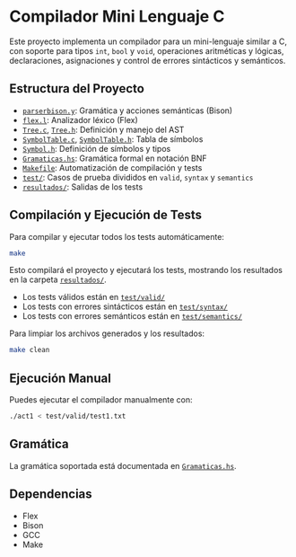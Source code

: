 # Compilador Mini Lenguaje C

Este proyecto implementa un compilador para un mini-lenguaje similar a C, con soporte para tipos `int`, `bool` y `void`, operaciones aritméticas y lógicas, declaraciones, asignaciones y control de errores sintácticos y semánticos.

## Estructura del Proyecto

- [`parserbison.y`](parserbison.y): Gramática y acciones semánticas (Bison)
- [`flex.l`](flex.l): Analizador léxico (Flex)
- [`Tree.c`](Tree.c), [`Tree.h`](Tree.h): Definición y manejo del AST
- [`SymbolTable.c`](SymbolTable.c), [`SymbolTable.h`](SymbolTable.h): Tabla de símbolos
- [`Symbol.h`](Symbol.h): Definición de símbolos y tipos
- [`Gramaticas.hs`](Gramaticas.hs): Gramática formal en notación BNF
- [`Makefile`](Makefile): Automatización de compilación y tests
- [`test/`](test/): Casos de prueba divididos en `valid`, `syntax` y `semantics`
- [`resultados/`](resultados/): Salidas de los tests

## Compilación y Ejecución de Tests

Para compilar y ejecutar todos los tests automáticamente:

```sh
make
```

Esto compilará el proyecto y ejecutará los tests, mostrando los resultados en la carpeta [`resultados/`](resultados/).

- Los tests válidos están en [`test/valid/`](test/valid/)
- Los tests con errores sintácticos están en [`test/syntax/`](test/syntax/)
- Los tests con errores semánticos están en [`test/semantics/`](test/semantics/)

Para limpiar los archivos generados y los resultados:

```sh
make clean
```

## Ejecución Manual

Puedes ejecutar el compilador manualmente con:

```sh
./act1 < test/valid/test1.txt
```

## Gramática

La gramática soportada está documentada en [`Gramaticas.hs`](Gramaticas.hs).

## Dependencias

- Flex
- Bison
- GCC
- Make
